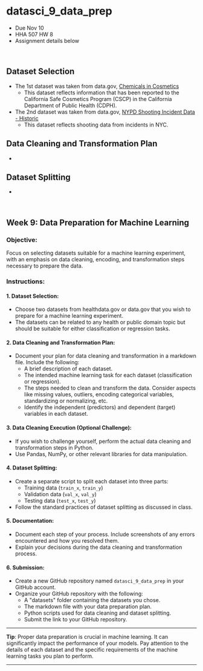 # datasci_9_data_prep
* Due Nov 10
* HHA 507 HW 8
* Assignment details below

<br>

## Dataset Selection
* The 1st dataset was taken from data.gov, [Chemicals in Cosmetics]([https://catalog.data.gov/dataset/crime-data-from-2020-to-present](https://catalog.data.gov/dataset/chemicals-in-cosmetics-8c29f))
  * This dataset reflects information that has been reported to the California Safe Cosmetics Program (CSCP) in the California Department of Public Health (CDPH).
* The 2nd dataset was taken from data.gov, [NYPD Shooting Incident Data - Historic](https://catalog.data.gov/dataset/nypd-shooting-incident-data-historic)
  * This dataset reflects shooting data from incidents in NYC.

## Data Cleaning and Transformation Plan
*

## Dataset Splitting
*


<br>

## **Week 9: Data Preparation for Machine Learning**

### **Objective**: 
Focus on selecting datasets suitable for a machine learning experiment, with an emphasis on data cleaning, encoding, and transformation steps necessary to prepare the data.

### **Instructions**:

#### **1. Dataset Selection:**
- Choose two datasets from healthdata.gov or data.gov that you wish to prepare for a machine learning experiment.
- The datasets can be related to any health or public domain topic but should be suitable for either classification or regression tasks.

#### **2. Data Cleaning and Transformation Plan:**
- Document your plan for data cleaning and transformation in a markdown file. Include the following:
  - A brief description of each dataset.
  - The intended machine learning task for each dataset (classification or regression).
  - The steps needed to clean and transform the data. Consider aspects like missing values, outliers, encoding categorical variables, standardizing or normalizing, etc.
  - Identify the independent (predictors) and dependent (target) variables in each dataset.

#### **3. Data Cleaning Execution (Optional Challenge):**
- If you wish to challenge yourself, perform the actual data cleaning and transformation steps in Python. 
- Use Pandas, NumPy, or other relevant libraries for data manipulation.

#### **4. Dataset Splitting:**
- Create a separate script to split each dataset into three parts:
  - Training data (`train_x`, `train_y`)
  - Validation data (`val_x`, `val_y`)
  - Testing data (`test_x`, `test_y`)
- Follow the standard practices of dataset splitting as discussed in class.

#### **5. Documentation:**
- Document each step of your process. Include screenshots of any errors encountered and how you resolved them.
- Explain your decisions during the data cleaning and transformation process.

#### **6. Submission**:
- Create a new GitHub repository named `datasci_9_data_prep` in your GitHub account.
- Organize your GitHub repository with the following:
  - A "datasets" folder containing the datasets you chose.
  - The markdown file with your data preparation plan.
  - Python scripts used for data cleaning and dataset splitting.
  - Submit the link to your GitHub repository.

---

**Tip**: Proper data preparation is crucial in machine learning. It can significantly impact the performance of your models. Pay attention to the details of each dataset and the specific requirements of the machine learning tasks you plan to perform.

---
